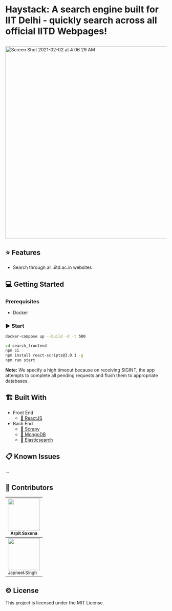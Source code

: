 # Haystack: A search engine built for IIT Delhi - quickly search across all official IITD Webpages!

##
<img width="600" alt="Screen Shot 2021-02-02 at 4 06 29 AM" src="https://user-images.githubusercontent.com/54809290/106526743-233ac880-650c-11eb-96bb-583f5d2ffdc1.png">

## :star: Features

- Search through all .iitd.ac.in websites

## :computer: Getting Started

### Prerequisites
- Docker

### :arrow_forward: Start

```sh
docker-compose up --build -d -t 500

cd search_frontend
npm ci
npm install react-scripts@3.0.1 -g
npm run start
```

**Note:** We specify a high timeout because on receiving SIGINT, the app attempts to
complete all pending requests and flush them to appropriate databases.


## :building_construction: Built With

- Front End
  - [:link: ReactJS](https://github.com/facebook/react)
- Back End
  - [:link: Scrapy](https://github.com/scrapy/scrapy)
  - [:link: MongoDB](https://github.com/mongodb/mongo)
  - [:link: Elasticsearch](https://github.com/elastic/elasticsearch)


## :clipboard: Known Issues
...


<!-- ## Crawler working

We use a Scrapy Spider to crawl webpages, with the initial seed as iitd.ac.in.

We store all data related to pages we've crawled in a database using MongoDB. We
use Mongo instead of a simple text file or in memory array so we can resume our
crawl when we restart, scale better, and perhaps even re-crawl sites which were
crawled before a particular date. -->


## :busts_in_silhouette: Contributors
| [<img src="https://github.com/arpit-saxena.png" width="100px;"/>](https://github.com/arpit-saxena)<br/> [<sub>Arpit Saxena</sub>](https://github.com/arpit-saxena) |
| --- |
| [<img src="https://github.com/JapneetSingh5.png" width="100px;"/>](https://github.com/JapnneetSingh5)<br/> [<sub>Japneet Singh</sub>](https://github.com/japeetsingh5) |


## :copyright: License
This project is licensed under the MIT License.
